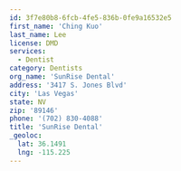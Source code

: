 ```yaml
---
id: 3f7e80b8-6fcb-4fe5-836b-0fe9a16532e5
first_name: 'Ching Kuo'
last_name: Lee
license: DMD
services:
  - Dentist
category: Dentists
org_name: 'SunRise Dental'
address: '3417 S. Jones Blvd'
city: 'Las Vegas'
state: NV
zip: '89146'
phone: '(702) 830-4088'
title: 'SunRise Dental'
_geoloc:
  lat: 36.1491
  lng: -115.225
---
```

